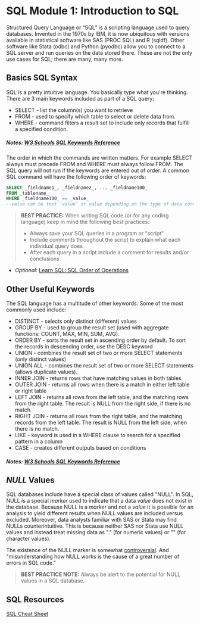 # SQL Module 1: Introduction to SQL

Structured Query Language or “SQL” is a scripting language used to query databases. Invented in the 1970s by IBM, it is now ubiquitous with versions available in statistical software like SAS (PROC SQL) and R (sqldf). Other software like Stata (odbc) and Python (pyodbc) allow you to connect to a SQL server and run queries on the data stored there. These are not the only use cases for SQL; there are many, many more. 

## Basics SQL Syntax
SQL is a pretty intuitive language. You basically type what you're thinking. There are 3 main keywords included as part of a SQL query:

* SELECT - list the column(s) you want to retrieve
* FROM - used to specify which table to select or delete data from.
* WHERE -  command filters a result set to include only records that fulfill a specified condition.

##### Notes: [W3 Schools SQL Keywords Reference](https://www.w3schools.com/sql/sql_ref_keywords.asp)

The order in which the commands are written matters. For example SELECT always must precede FROM and WHERE must always follow FROM. The SQL query will not run if the keywords are entered out of order. A common SQL command will have the following order of keywords:

```sql
SELECT _fieldname1_, _fieldname2_, ... _fieldname100_
FROM _tablename_
WHERE _fieldname100_ == _value_
--value can be text ‘value’ or value depending on the type of data contained in fieldname100.
```


> **BEST PRACTICE:**
> When writing SQL code (or for any coding language) keep in mind the following best practices:
> -   Always save your SQL queries in a program or "script"
> -   Include comments throughout the script to explain what each individual query does
> -   After each query in a script include a comment for results and/or conclusions 

* _Optional_: [Learn SQL: SQL Order of Operations](https://learnsql.com/blog/sql-order-of-operations/)

## Other Useful Keywords

The SQL language has a multitude of other keywords. Some of the most commonly used include:

* DISTINCT - selects only distinct (different) values
* GROUP BY - used to group the result set (used with aggregate functions: COUNT, MAX, MIN, SUM, AVG).
* ORDER BY - sorts the result set in ascending order by default. To sort the records in descending order, use the DESC keyword
* UNION - combines the result set of two or more SELECT statements (only distinct values)
* UNION ALL - combines the result set of two or more SELECT statements (allows duplicate values).
* INNER JOIN - returns rows that have matching values in both tables
* OUTER JOIN - returns all rows when there is a match in either left table or right table
* LEFT JOIN -  returns all rows from the left table, and the matching rows from the right table. The result is NULL from the right side, if there is no match.
* RIGHT JOIN - returns all rows from the right table, and the matching records from the left table. The result is NULL from the left side, when there is no match.
* LIKE - keyword is used in a WHERE clause to search for a specified pattern in a column
* CASE - creates different outputs based on conditions

##### Notes: [W3 Schools SQL Keywords Reference](https://www.w3schools.com/sql/sql_ref_keywords.asp)

## _NULL_ Values
SQL databases include have a special class of values called "NULL". In SQL, NULL is a special _marker_ used to indicate that a data _value_ does not exist in the database. Because NULL is a _marker_ and not a _value_ it is possible for an analysis to yield different results when NULL values are included versus excluded. Moreover, data analysts familiar with SAS or Stata may find NULLs counterintuitive.  This is because neither SAS nor Stata use NULL values and instead treat missing data as "." (for numeric values) or "" (for character values).

The existence of the NULL marker is somewhat [controversial](https://en.wikipedia.org/wiki/Null_(SQL)#Controversy). And "misunderstanding how NULL works is the cause of a great number of errors in SQL code."

> **BEST PRACTICE NOTE:**
> Always be alert to the potential for NULL values in a SQL database.

#### 

## SQL Resources

[SQL Cheat Sheet](https://www.sqltutorial.org/wp-content/uploads/2016/04/SQL-cheat-sheet.pdf)
